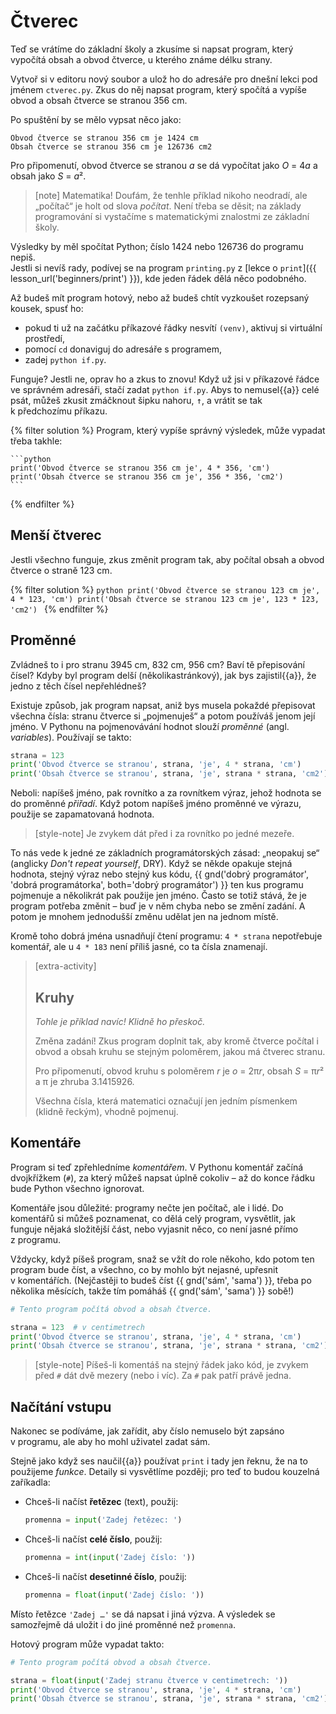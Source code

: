 # Čtverec

Teď se vrátíme do základní školy a zkusíme si napsat program,
který vypočítá obsah a obvod čtverce, u kterého známe délku strany.

Vytvoř si v editoru nový soubor a ulož ho do adresáře pro dnešní lekci
pod jménem `ctverec.py`.
Zkus do něj napsat program, který spočítá a vypíše obvod a obsah čtverce
se stranou 356 cm.

Po spuštění by se mělo vypsat něco jako:

```
Obvod čtverce se stranou 356 cm je 1424 cm
Obsah čtverce se stranou 356 cm je 126736 cm2
```

Pro připomenutí, obvod čtverce se stranou <var>a</var>
se dá vypočítat jako <var>O</var> = 4<var>a</var>
a obsah jako <var>S</var> = <var>a</var>².

> [note] Matematika!
> Doufám, že tenhle příklad nikoho neodradí,
> ale „počítač“ je holt od slova *počítat*.
> Není třeba se děsit;
> na základy programování si vystačíme s matematickými
> znalostmi ze základní školy.

Výsledky by měl spočítat Python; číslo 1424 nebo 126736 do programu nepiš.<br>
Jestli si nevíš rady, podívej se na program <code>printing.py</code>
z [lekce o `print`]({{ lesson_url('beginners/print') }}), kde jeden řádek dělá něco podobného.

Až budeš mít program hotový, nebo až budeš chtít vyzkoušet rozepsaný kousek,
spusť ho:
* pokud ti už na začátku příkazové řádky nesvítí `(venv)`,
  aktivuj si virtuální prostředí,
* pomocí `cd` donaviguj do adresáře s programem,
* zadej `python if.py`.

Funguje? Jestli ne, oprav ho a zkus to znovu!
Když už jsi v příkazové řádce ve správném adresáři, stačí zadat `python if.py`.
Abys to nemusel{{a}} celé psát, můžeš zkusit zmáčknout šipku nahoru,
<kbd>↑</kbd>, a vrátit se tak k předchozímu příkazu.

{% filter solution %}
    Program, který vypíše správný výsledek, může vypadat třeba takhle:

    ```python
    print('Obvod čtverce se stranou 356 cm je', 4 * 356, 'cm')
    print('Obsah čtverce se stranou 356 cm je', 356 * 356, 'cm2')
    ```
{% endfilter %}


## Menší čtverec

Jestli všechno funguje, zkus změnit program tak,
aby počítal obsah a obvod čtverce o straně 123 cm.

{% filter solution %}
    ```python
    print('Obvod čtverce se stranou 123 cm je', 4 * 123, 'cm')
    print('Obsah čtverce se stranou 123 cm je', 123 * 123, 'cm2')
    ```
{% endfilter %}


## Proměnné

Zvládneš to i pro stranu 3945 cm, 832 cm, 956 cm?
Baví tě přepisování čísel?
Kdyby byl program delší (několikastránkový),
jak bys zajistil{{a}}, že jedno z těch čísel nepřehlédneš?

Existuje způsob, jak program napsat,
aniž bys musela pokaždé přepisovat všechna čísla:
stranu čtverce si „pojmenuješ“ a potom používáš jenom její jméno.
V Pythonu na pojmenovávání hodnot slouží *proměnné* (angl. *variables*).
Používají se takto:

```python
strana = 123
print('Obvod čtverce se stranou', strana, 'je', 4 * strana, 'cm')
print('Obsah čtverce se stranou', strana, 'je', strana * strana, 'cm2')
```

Neboli: napíšeš jméno, pak rovnítko a za rovnítkem výraz,
jehož hodnota se do proměnné *přiřadí*.
Když potom napíšeš jméno proměnné ve výrazu,
použije se zapamatovaná hodnota.

> [style-note]
> Je zvykem dát před i za rovnítko po jedné mezeře.

To nás vede k jedné ze základních programátorských
zásad: „neopakuj se“ (anglicky *Don't repeat yourself*, <abbr class="initialism">DRY</abbr>).
Když se někde opakuje stejná hodnota, stejný výraz
nebo stejný kus kódu,
{{ gnd('dobrý programátor', 'dobrá programátorka', both='dobrý programátor') }}
ten kus programu pojmenuje
a několikrát pak použije jen jméno.
Často se totiž stává, že je program potřeba změnit –
buď je v něm chyba nebo se změní zadání.
A potom je mnohem jednodušší změnu udělat jen na jednom místě.

Kromě toho dobrá jména usnadňují čtení programu:
`4 * strana` nepotřebuje komentář, ale
u `4 * 183` není příliš jasné, co ta čísla znamenají.


> [extra-activity]
>
> ## Kruhy
>
> *Tohle je příklad navíc! Klidně ho přeskoč.*
>
> Změna zadání!
> Zkus program doplnit tak, aby kromě čtverce počítal
> i obvod a obsah kruhu se stejným poloměrem,
> jakou má čtverec stranu.
>
> Pro připomenutí, obvod kruhu s poloměrem <var>r</var>
> je <var>o</var> = 2π<var>r</var>, obsah <var>S</var> = π<var>r</var>²
> a π je zhruba 3.1415926.
>
> Všechna čísla, která matematici označují jen jedním
> písmenkem (klidně řeckým), vhodně pojmenuj.


## Komentáře

Program si teď zpřehledníme *komentářem*.
V Pythonu komentář začíná dvojkřížkem (`#`),
za který můžeš napsat úplně cokoliv – až do konce
řádku bude Python všechno ignorovat.

Komentáře jsou důležité: programy nečte jen počítač, ale i lidé.
Do komentářů si můžeš poznamenat, co dělá celý program,
vysvětlit, jak funguje nějaká složitější část,
nebo vyjasnit něco, co není jasné přímo z programu.

Vždycky, když píšeš program, snaž se vžít do role někoho,
kdo potom ten program bude číst,
a všechno, co by mohlo být nejasné, upřesnit v komentářích.
(Nejčastěji to budeš číst {{ gnd('sám', 'sama') }}, třeba po několika měsících,
takže tím pomáháš {{ gnd('sám', 'sama') }} sobě!)

```python
# Tento program počítá obvod a obsah čtverce.

strana = 123  # v centimetrech
print('Obvod čtverce se stranou', strana, 'je', 4 * strana, 'cm')
print('Obsah čtverce se stranou', strana, 'je', strana * strana, 'cm2')
```

> [style-note]
> Píšeš-li komentáš na stejný řádek jako kód, je zvykem před `#` dát dvě
> mezery (nebo i víc).
> Za `#` pak patří právě jedna.

## Načítání vstupu

Nakonec se podíváme, jak zařídit, aby číslo nemuselo být
zapsáno v programu, ale aby ho mohl uživatel zadat sám.

Stejně jako když ses naučil{{a}} používat `print`
i tady jen řeknu, že na to použijeme *funkce*.
Detaily si vysvětlíme později;
pro teď to budou kouzelná zaříkadla:

* Chceš-li načíst **řetězec** (text), použij:

  ```python
  promenna = input('Zadej řetězec: ')
  ```

* Chceš-li načíst **celé číslo**, použij:

  ```python
  promenna = int(input('Zadej číslo: '))
  ```

* Chceš-li načíst **desetinné číslo**, použij:

  ```python
  promenna = float(input('Zadej číslo: '))
  ```

Místo řetězce `'Zadej …'` se dá napsat i jiná výzva. 
A výsledek se samozřejmě dá uložit i do jiné proměnné než `promenna`.

Hotový program může vypadat takto:

```python
# Tento program počítá obvod a obsah čtverce.

strana = float(input('Zadej stranu čtverce v centimetrech: '))
print('Obvod čtverce se stranou', strana, 'je', 4 * strana, 'cm')
print('Obsah čtverce se stranou', strana, 'je', strana * strana, 'cm2')
```
